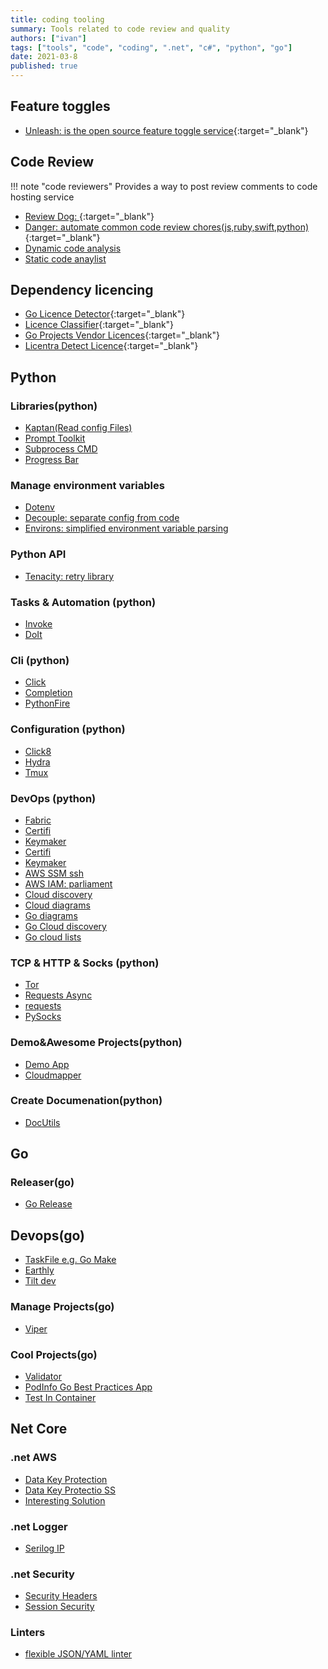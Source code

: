 ```yaml
---
title: coding tooling
summary: Tools related to code review and quality
authors: ["ivan"]
tags: ["tools", "code", "coding", ".net", "c#", "python", "go"]
date: 2021-03-8
published: true
---
```


## Feature toggles

- [Unleash: is the open source feature toggle service](https://github.com/Unleash/unleash){:target="_blank"}

## Code Review

!!! note "code reviewers"
    Provides a way to post review comments to code hosting service

<!-- resources -->

- [Review Dog: ][review-dog]{:target="_blank"}
- [Danger: automate common code review chores(js,ruby,swift,python)](https://danger.systems){:target="_blank"}
- [Dynamic code analysis](https://github.com/analysis-tools-dev/dynamic-analysis)
- [Static code anaylist](https://github.com/analysis-tools-dev/static-analysis)

## Dependency licencing

- [Go Licence Detector](https://github.com/src-d/go-license-detector){:target="_blank"}
- [Licence Classifier](https://github.com/google/licenseclassifier){:target="_blank"}
- [Go Projects Vendor Licences](https://github.com/frapposelli/wwhrd){:target="_blank"}
- [Licentra Detect Licence](https://github.com/c4milo/licentia){:target="_blank"}

## Python

### Libraries(python)

- [Kaptan(Read config Files)](https://pypi.org/project/kaptan/)
- [Prompt Toolkit](https://github.com/prompt-toolkit/python-prompt-toolkit)
- [Subprocess CMD](https://github.com/amitt001/delegator.py)
- [Progress Bar](https://github.com/rsalmei/alive-progress)

### Manage environment variables

- [Dotenv](https://pypi.org/project/python-dotenv)
- [Decouple: separate config from code](https://github.com/henriquebastos/python-decouple/)
- [Environs: simplified environment variable parsing](https://github.com/sloria/environs)

### Python API

- [Tenacity: retry library](https://tenacity.readthedocs.io/en/latest)

### Tasks & Automation (python)

- [Invoke](http://www.pyinvoke.org/)
- [DoIt](https://pydoit.org/)

### Cli (python)

- [Click](https://pypi.org/project/click8/)
- [Completion](https://pypi.org/project/argcomplete/)
- [PythonFire](https://github.com/google/python-fire)

### Configuration (python)

- [Click8](https://pypi.org/project/click8/)
- [Hydra](https://hydra.cc/)
- [Tmux](https://github.com/tmux-python/tmuxp)

### DevOps (python)

- [Fabric](http://www.fabfile.org/)
- [Certifi](https://pypi.org/project/certifi/)
- [Keymaker](https://pypi.org/project/keymaker/)
- [Certifi](https://pypi.org/project/certifi/)
- [Keymaker](https://pypi.org/project/keymaker/)
- [AWS SSM ssh](https://github.com/mludvig/aws-ssm-tools)
- [AWS IAM: parliament](https://pypi.org/project/parliament/)
- [Cloud discovery](https://github.com/Cloud-Architects/cloudiscovery)
- [Cloud diagrams](https://github.com/mingrammer/diagrams)
- [Go diagrams](https://github.com/blushft/go-diagrams)
- [Go Cloud discovery](https://github.com/twistlock/cloud-discovery)
- [Go cloud lists](https://github.com/projectdiscovery/cloudlist)

### TCP & HTTP & Socks (python)

- [Tor](https://github.com/erdiaker/torrequest)
- [Requests Async](https://pypi.org/project/requests-futures/)
- [requests](https://pypi.org/project/requests/)
- [PySocks](https://pypi.org/project/PySocks/)

### Demo&Awesome Projects(python)

- [Demo App](https://github.com/lgiordani/rentomatic)
- [Cloudmapper](https://github.com/ik-cloud/cloudmapper)

### Create Documenation(python)

- [DocUtils](https://pypi.org/project/docutils)

## Go

### Releaser(go)

- [Go Release](https://github.com/goreleaser/goreleaser/)

## Devops(go)

- [TaskFile e.g. Go Make](https://taskfile.dev/#/installation)
- [Earthly](https://earthly.dev/)
- [Tilt dev](https://tilt.dev/)

### Manage Projects(go)

- [Viper](https://github.com/spf13/viper)

### Cool Projects(go)

- [Validator](https://github.com/go-playground/validator)
- [PodInfo Go Best Practices App](https://github.com/stefanprodan/podinfo)
- [Test In Container](https://golang.testcontainers.org/quickstart/gotest/)

## Net Core

### .net AWS

- [Data Key Protection](https://codeopinion.com/using-aws-parameter-store-for-net-core-configuration/)
- [Data Key Protectio SS](https://codeopinion.com/using-aws-parameter-store-for-asp-net-core-data-protection-keys/)
- [Interesting Solution](https://github.com/aws/aws-sdk-net/blob/master/extensions/test/NETCore.SetupTests/DependencyInjectionTests.cs)

### .net Logger

- [Serilog IP](https://mcguirev10.com/2018/02/07/serilog-dependency-injection-easy-ip-logging.html)

### .net Security

- [Security Headers](https://github.com/andrewlock/NetEscapades.AspNetCore.SecurityHeaders)
- [Session Security](https://docs.nwebsec.com/en/latest/nwebsec/getting-started.html)

### Linters

- [flexible JSON/YAML linter](https://github.com/stoplightio/spectral)

[review-dog]: https://github.com/reviewdog/reviewdog
